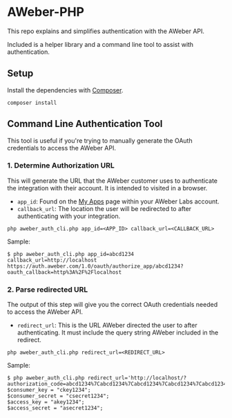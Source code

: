 # AWeber-PHP
This repo explains and simplifies authentication with the AWeber API.

Included is a helper library and a command line tool to assist with authentication.

## Setup
Install the dependencies with [Composer](https://getcomposer.org/).
```
composer install
```

## Command Line Authentication Tool
This tool is useful if you're trying to manually generate the OAuth credentials to access the AWeber API.


### 1. Determine Authorization URL
This will generate the URL that the AWeber customer uses to authenticate the integration with their account. It is intended to visited in a browser.


* `app_id`: Found on the [My Apps](https://labs.aweber.com/apps) page within your AWeber Labs account.
* `callback_url`: The location the user will be redirected to after authenticating with your integration.

```
php aweber_auth_cli.php app_id=<APP_ID> callback_url=<CALLBACK_URL>
```

Sample:
```
$ php aweber_auth_cli.php app_id=abcd1234 callback_url=http://localhost
https://auth.aweber.com/1.0/oauth/authorize_app/abcd1234?oauth_callback=http%3A%2F%2Flocalhost
```

### 2. Parse redirected URL
The output of this step will give you the correct OAuth credentials needed to access the AWeber API.

* `redirect_url`: This is the URL AWeber directed the user to after authenticating. It must include the query string AWeber included in the redirect.

```
php aweber_auth_cli.php redirect_url=<REDIRECT_URL>
```

Sample:
```
$ php aweber_auth_cli.php redirect_url='http://localhost/?authorization_code=abcd1234%7Cabcd1234%7Cabcd1234%7Cabcd1234%7Cabcd1234%7C'
$consumer_key = "ckey1234";
$consumer_secret = "csecret1234";
$access_key = "akey1234";
$access_secret = "asecret1234";
```
